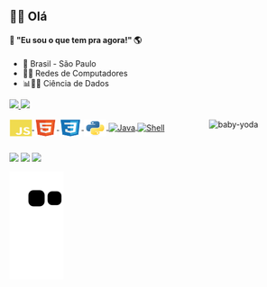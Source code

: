 ## 🖐🏼 Olá

#### 🧠 "Eu sou o que tem pra agora!"  🌎

- 📍 Brasil - São Paulo 
- 👨‍💻 Redes de Computadores 
- 📊👨‍🔬 Ciência de Dados

<div>
  <a href="https://github.com/gabrielcn">
  <img height="180em" src="https://github-readme-stats.vercel.app/api?username=gabrielcn&show_icons=true&theme=tokyonight&include_all_commits=true&count_private=true"/>
  <img height="180em" src="https://github-readme-stats.vercel.app/api/top-langs/?username=gabrielcn&layout=compact&langs_count=7&theme=tokyonight"/>
    
</div>
  
  <div style="display: inline_block"><br>
  <img align="center" alt="Js" height="30" width="40" src="https://raw.githubusercontent.com/devicons/devicon/master/icons/javascript/javascript-plain.svg">
  <img align="center" alt="HTML" height="30" width="40" src="https://raw.githubusercontent.com/devicons/devicon/master/icons/html5/html5-original.svg">
  <img align="center" alt="CSS" height="30" width="40" src="https://raw.githubusercontent.com/devicons/devicon/master/icons/css3/css3-original.svg">
  <img align="center" alt="Python" height="30" width="40" src="https://raw.githubusercontent.com/devicons/devicon/master/icons/python/python-original.svg">
  <img align="center" alt="Java" height="50" width="55" src="https://cdn.jsdelivr.net/gh/devicons/devicon/icons/java/java-original-wordmark.svg">
  <img align="center" alt="Shell" height="50" width="55" src="https://cdn.jsdelivr.net/gh/devicons/devicon/icons/php/php-original.svg">
  <img align="right" alt="baby-yoda"  height="150" width="150" src="https://freepngimg.com/download/star_wars/99068-cute-star-wars-photos-baby-yoda.png">
                 
</div>
 
## 
  
<div>
   <a href="https://www.youtube.com/channel/UCWHYBv3Ku2hUewOIWBaFMVw" target="_blank"><img src="https://img.shields.io/badge/YouTube-FF0000?style=for-the-badge&logo=youtube&logoColor=white" target="_blank"></a>
  <a href = "mailto:gabrielreis.smtp@gmail.com"><img src="https://img.shields.io/badge/-Gmail-%23333?style=for-the-badge&logo=gmail&logoColor=white" target="_blank"></a>
  <a href="https://www.linkedin.com/in/gabriel-reis-0512/" target="_blank"><img src="https://img.shields.io/badge/-LinkedIn-%230077B5?style=for-the-badge&logo=linkedin&logoColor=white" target="_blank"></a>
</div>
  
   ![Snake animation](https://github.com/rafaballerini/rafaballerini/blob/output/github-contribution-grid-snake.svg)
